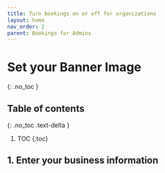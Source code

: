 ```yaml
---
title: Turn bookings on or off for organizations
layout: home
nav_order: 2
parent: Bookings for Admins
---
```

# Set your Banner Image
{: .no_toc }

## Table of contents
{: .no_toc .text-delta }

1. TOC
{:toc}


## 1. Enter your business information ##

